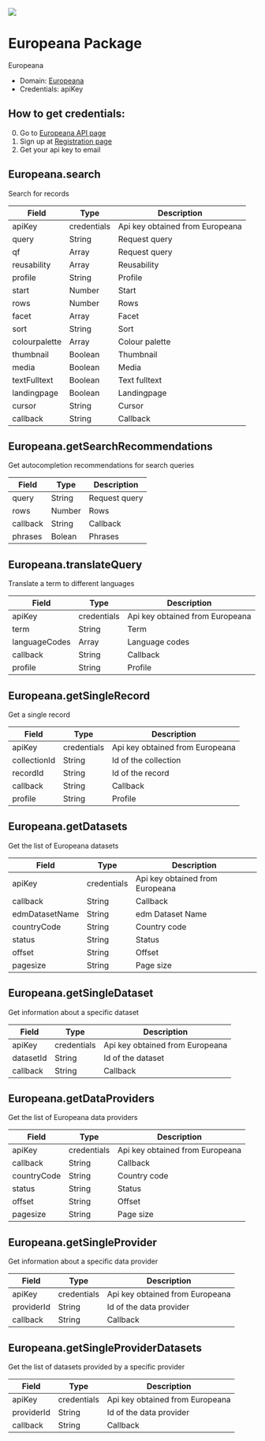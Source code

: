[![](https://scdn.rapidapi.com/RapidAPI_banner.png)](https://rapidapi.com/package/Europeana/functions?utm_source=RapidAPIGitHub_EuropeanaFunctions&utm_medium=button&utm_content=RapidAPI_GitHub)

# Europeana Package
Europeana
* Domain: [Europeana](http://europeana.com)
* Credentials: apiKey

## How to get credentials: 
0. Go to [Europeana API page](http://labs.europeana.eu/api)
1. Sign up at [Registration page](http://labs.europeana.eu/api/registration)
2. Get your api key to email

## Europeana.search
Search for records

| Field        | Type       | Description
|--------------|------------|----------
| apiKey       | credentials| Api key obtained from Europeana
| query        | String     | Request query
| qf           | Array      | Request query
| reusability  | Array      | Reusability
| profile      | String     | Profile
| start        | Number     | Start
| rows         | Number     | Rows
| facet        | Array      | Facet
| sort         | String     | Sort
| colourpalette| Array      | Colour palette
| thumbnail    | Boolean    | Thumbnail
| media        | Boolean    | Media
| textFulltext | Boolean    | Text fulltext
| landingpage  | Boolean    | Landingpage
| cursor       | String     | Cursor
| callback     | String     | Callback

## Europeana.getSearchRecommendations
Get autocompletion recommendations for search queries

| Field   | Type  | Description
|---------|-------|----------
| query   | String| Request query
| rows    | Number| Rows
| callback| String| Callback
| phrases | Bolean| Phrases

## Europeana.translateQuery
Translate a term to different languages

| Field        | Type       | Description
|--------------|------------|----------
| apiKey       | credentials| Api key obtained from Europeana
| term         | String     | Term
| languageCodes| Array      | Language codes
| callback     | String     | Callback
| profile      | String     | Profile

## Europeana.getSingleRecord
Get a single record

| Field       | Type       | Description
|-------------|------------|----------
| apiKey      | credentials| Api key obtained from Europeana
| collectionId| String     | Id of the collection
| recordId    | String     | Id of the record
| callback    | String     | Callback
| profile     | String     | Profile

## Europeana.getDatasets
Get the list of Europeana datasets

| Field         | Type       | Description
|---------------|------------|----------
| apiKey        | credentials| Api key obtained from Europeana
| callback      | String     | Callback
| edmDatasetName| String     | edm Dataset Name
| countryCode   | String     | Country code
| status        | String     | Status
| offset        | String     | Offset
| pagesize      | String     | Page size

## Europeana.getSingleDataset
Get information about a specific dataset

| Field    | Type       | Description
|----------|------------|----------
| apiKey   | credentials| Api key obtained from Europeana
| datasetId| String     | Id of the dataset
| callback | String     | Callback

## Europeana.getDataProviders
Get the list of Europeana data providers

| Field      | Type       | Description
|------------|------------|----------
| apiKey     | credentials| Api key obtained from Europeana
| callback   | String     | Callback
| countryCode| String     | Country code
| status     | String     | Status
| offset     | String     | Offset
| pagesize   | String     | Page size

## Europeana.getSingleProvider
Get information about a specific data provider

| Field     | Type       | Description
|-----------|------------|----------
| apiKey    | credentials| Api key obtained from Europeana
| providerId| String     | Id of the data provider
| callback  | String     | Callback

## Europeana.getSingleProviderDatasets
Get the list of datasets provided by a specific provider

| Field     | Type       | Description
|-----------|------------|----------
| apiKey    | credentials| Api key obtained from Europeana
| providerId| String     | Id of the data provider
| callback  | String     | Callback

